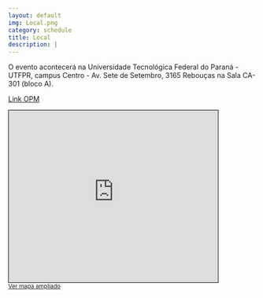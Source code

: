 ```yaml
---
layout: default
img: Local.png
category: schedule
title: Local
description: |
---
```

O evento acontecerá na Universidade Tecnológica Federal do Paraná - UTFPR, campus Centro - Av. Sete de Setembro, 3165 Rebouças na Sala CA-301 (bloco A).

[Link OPM](https://www.openstreetmap.org/directions?from=&to=-25.439363%2C-49.268929#map=18/-25.439641/-49.269299)

<iframe width="425" height="350" src="https://www.openstreetmap.org/export/embed.html?bbox=-49.27340805530549%2C-25.441559778484233%2C-49.26444947719575%2C-25.43716116654381&amp;layer=mapnik&amp;marker=-25.4393604925925%2C-49.26892876625061" style="border: 1px solid black"></iframe><br/><small><a href="https://www.openstreetmap.org/?mlat=-25.439360&amp;mlon=-49.268929#map=18/-25.439360/-49.268929">Ver mapa ampliado</a></small>